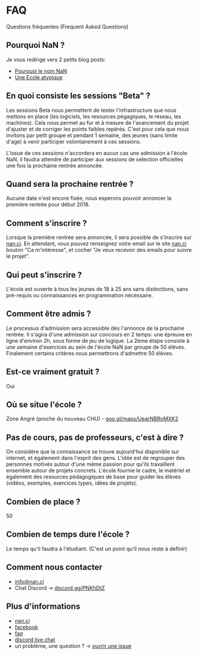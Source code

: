 # FAQ
Questions fréquentes (Frequent Asked Questions)

## Pourquoi NaN ?

Je vous redirige vers 2 petits blog posts:
- [Pourquoi le nom NaN](https://nan.ci/2017/10/17/why/)
- [Une Ecole atypique](https://nan.ci/2017/10/06/hello/)

## En quoi consiste les sessions "Beta" ?

Les sessions Beta nous permettent de tester l'infrastructure que nous mettons en place (les logiciels, les resources pégagiques, le réseau, les machines). Cela nous permet au fur et à mesure de l'avancement du projet d'ajuster et de corriger les points faibles repérés. C'est pour cela que nous invitons par petit groupe et pendant 1 semaine, des jeunes (sans limite d'age) à venir participer volontairement à ces sessions.

L'issue de ces sessions n'accordera en aucun cas une admission à l'école NaN, il faudra attendre de participer aux sessions de selection officielles une fois la prochaine rentrée annoncée.

## Quand sera la prochaine rentrée ?

Aucune date n'est encore fixée, nous esperons pouvoir annoncer la première rentrée pour début 2018. 

## Comment s'inscrire ?

Lorsque la première rentrée sera annoncée, il sera possible de s'inscrire sur [nan.ci](https://nan.ci).
En attendant, vous pouvez renseignez votre email sur le site [nan.ci](https://nan.ci) bouton "Ca m'intéresse", et cocher "Je veux recevoir des emails pour suivre le projet".

## Qui peut s'inscrire ?

L'école est ouverte à tous les jeunes de 18 à 25 ans sans distinctions, sans pré-requis ou connaissances en programmation nécéssaire.

## Comment être admis ?

Le processus d'admission sera accessible dès l'annonce de la prochaine rentrée.
Il s'agira d'une admission sur concours en 2 temps: une épreuve en ligne d'environ 2h, sous forme de jeu de logique. La 2ème étape consiste à une semaine d'exercices au sein de l'école NaN par groupe de 50 élèves. Finalement certains critères nous permettrons d'admettre 50 élèves.

## Est-ce vraiment gratuit ?

Oui

## Où se situe l'école ?

Zone Angré (proche du nouveau CHU) - [goo.gl/maps/UearNBRoMXK2](https://goo.gl/maps/UearNBRoMXK2)

## Pas de cours, pas de professeurs, c'est à dire ?

On considère que la connaissance se trouve aujourd'hui disponible sur internet, et également dans l'esprit des gens.
L'idée est de regrouper des personnes motivés autour d'une même passion pour qu'ils travaillent ensemble autour de projets concrets.
L'école fournie le cadre, le matériel et également des resources pédagogiques de base pour guider les élèves (vidéos, exemples, exercices types, idées de projets).

## Combien de place ?

50

## Combien de temps dure l'école ?

Le temps qu'il faudra à l'étudiant. (C'est un point qu'il nous reste à definir)

## Comment nous contacter

- info@nan.ci
- Chat Discord -> [discord.gg/PNKhDtZ](https://discord.gg/PNKhDtZ)

## Plus d'informations

- [nan.ci](https://nan.ci)
- [facebook](https://www.facebook.com/ecolenan)
- [faq](https://github.com/nan-ci/faq)
- [discord live chat](https://discord.gg/PNKhDtZ)
- un problème, une question ? -> [ouvrir une issue](https://github.com/nan-ci/faq/issues)
